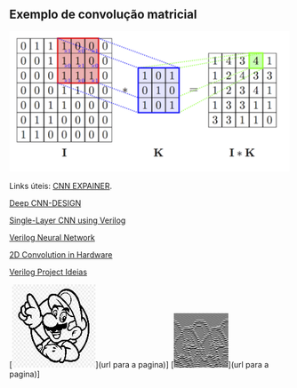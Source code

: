 ## Exemplo de convolução matricial
<img title="Exemplo de convolução matricial" alt="Alt text" src="images/conv.png">


Links úteis:
[CNN EXPAINER](https://poloclub.github.io/cnn-explainer/#article-convolution).

[Deep CNN-DESIGN](https://www.baeldung.com/cs/deep-cnn-design)


[Single-Layer CNN using Verilog](https://santoshsrivatsan24.github.io/ece564_project1.html)


[Verilog Neural Network](https://yycho0108.github.io/CompArchNeuralNet/)


[2D Convolution in Hardware](https://sistenix.com/sobel.html)


[Verilog Project Ideias](https://vlsiverify.com/verilog/verilog-project-ideas/)


[![Legenda](images/preprocessamento.jpg)](url para a pagina)]
[![Legenda](images/posprocessamento.jpg)](url para a pagina)]
